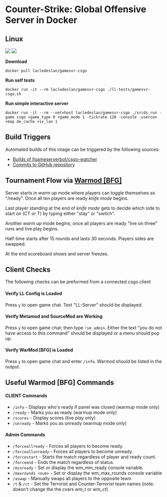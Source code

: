 # Counter-Strike: Global Offensive Server in Docker

## Linux

[![](https://images.microbadger.com/badges/version/lacledeslan/gamesvr-csgo.svg)](https://microbadger.com/images/lacledeslan/gamesvr-csgo "Get your own version badge on microbadger.com")
[![](https://images.microbadger.com/badges/image/lacledeslan/gamesvr-csgo.svg)](https://microbadger.com/images/lacledeslan/gamesvr-csgo "Get your own image badge on microbadger.com")

**Download**
```
docker pull lacledeslan/gamesvr-csgo
```

**Run self tests**
```
docker run -it --rm lacledeslan/gamesvr-csgo ./ll-tests/gamesvr-csgo.sh
```

**Run simple interactive server**
```
docker run -it --rm --net=host lacledeslan/gamesvr-csgo ./srcds_run -game csgo +game_type 0 +game_mode 1 -tickrate 128 -console -usercon +map de_cache +sv_lan 1
```

## Build Triggers
Automated builds of this image can be triggered by the following sources:
* [Builds of llgameserverbot/csgo-watcher](https://hub.docker.com/r/llgameserverbot/csgo-watcher/)
* [Commits to GitHub repository](https://github.com/LacledesLAN/gamesvr-csgo)

## Tournament Flow via [Warmod [BFG]](https://forums.alliedmods.net/showthread.php?t=225474)

Server starts in *warm up* mode where players can toggle themselves as "/ready". Once all ten players are ready *knife mode* begins.

Last player standing at the end of *knife mode* gets to decide which side to start on (CT or T) by typing either "stay" or "switch".

Another *warm up* mode begins; once all players are ready "live on three" runs and live play begins.

Half-time starts after 15 rounds and lasts 30 seconds. Players sides are swapped.

At the end scoreboard shows and server freezes.

## Client Checks
The following checks can be preformed from a connected csgo client

#### Verify LL Config is Loaded

Press `y` to open game chat. Text "LL-Server" should be displayed.

#### Verify Metamod and SourceMod are Working

Press `y` to open game chat; then type `!sm_admin`. Either the text "you do not have access to this command" should be displayed or a menu should pop up.

#### Verify WarMod [BFG] is Loaded

Press `y` to open game chat and enter `/info`. Warmod should be listed in the output.

## Useful Warmod [BFG] Commands

#### CLIENT Commands
* `/info` - Displays who's ready if panel was closed (warmup mode only)
* `/ready` - Marks you as ready (warmup mode only)
* `/scores` - Display scores (live play only)
* `/unready` - Marks you as unready (warmup mode only)

#### Admin Commands
* `/forceallready` - Forces all players to become ready.
* `/forceallunready` - Forces all players to become unready.
* `/forcestart` - Starts the match regardless of player and ready count.
* `/forceend` - Ends the match regardless of status.
* `/minready` - Set or display the wm_min_ready console variable.
* `/maxrounds <num>` - Set or display the wm_max_rounds console variable
* `/aswap` - Manually swaps all players to the opposite team
* `/t` & `/ct` - Set the Terrorist and Counter-Terrorist team names (note: doesn't change the the cvars *wm_t* or *wm_ct*).
